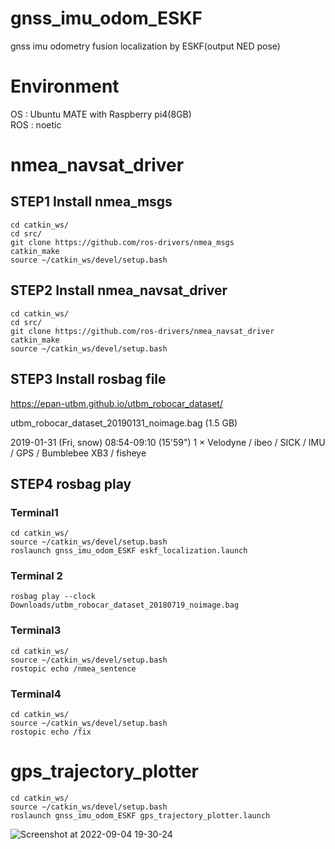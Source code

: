 # gnss_imu_odom_ESKF
gnss imu odometry fusion localization by ESKF(output NED pose)  

# Environment
OS : Ubuntu MATE with Raspberry pi4(8GB)  
ROS : noetic

# nmea_navsat_driver
## STEP1  Install nmea_msgs

```
cd catkin_ws/
cd src/
git clone https://github.com/ros-drivers/nmea_msgs
catkin_make
source ~/catkin_ws/devel/setup.bash
```
## STEP2 Install nmea_navsat_driver

```
cd catkin_ws/
cd src/
git clone https://github.com/ros-drivers/nmea_navsat_driver
catkin_make
source ~/catkin_ws/devel/setup.bash
```

## STEP3 Install rosbag file

https://epan-utbm.github.io/utbm_robocar_dataset/

utbm_robocar_dataset_20190131_noimage.bag (1.5 GB) 

2019-01-31 (Fri, snow) 	08:54-09:10 (15'59") 	1 × Velodyne / ibeo / SICK / IMU / GPS / Bumblebee XB3 / fisheye

## STEP4 rosbag play
### Terminal1
```
cd catkin_ws/
source ~/catkin_ws/devel/setup.bash
roslaunch gnss_imu_odom_ESKF eskf_localization.launch
```
### Terminal 2
```
rosbag play --clock Downloads/utbm_robocar_dataset_20180719_noimage.bag
```
### Terminal3
```
cd catkin_ws/
source ~/catkin_ws/devel/setup.bash
rostopic echo /nmea_sentence
```
### Terminal4
```
cd catkin_ws/
source ~/catkin_ws/devel/setup.bash
rostopic echo /fix
```

# gps_trajectory_plotter
```
cd catkin_ws/
source ~/catkin_ws/devel/setup.bash
roslaunch gnss_imu_odom_ESKF gps_trajectory_plotter.launch 
```

![Screenshot at 2022-09-04 19-30-24](https://user-images.githubusercontent.com/52307432/188315228-ccd0601e-685d-416e-8459-928097209381.png)

